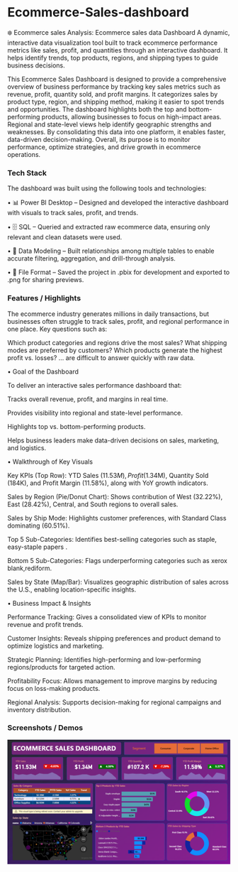 # Ecommerce-Sales-dashboard

❄️ Ecommerce sales Analysis: Ecommerce sales data Dashboard
A dynamic, interactive data visualization tool built to track ecommerce performance metrics like sales, profit, and quantities through an interactive dashboard.
It helps identify trends, top products, regions, and shipping types to guide business decisions.


This Ecommerce Sales Dashboard is designed to provide a comprehensive overview of business performance by tracking key sales metrics such as revenue, profit, quantity sold, and profit margins. It categorizes sales by product type, region, and shipping method, making it easier to spot trends and opportunities. The dashboard highlights both the top and bottom-performing products, allowing businesses to focus on high-impact areas. Regional and state-level views help identify geographic strengths and weaknesses. By consolidating this data into one platform, it enables faster, data-driven decision-making. Overall, its purpose is to monitor performance, optimize strategies, and drive growth in ecommerce operations.

###  Tech Stack

The dashboard was built using the following tools and technologies:

• 📊 Power BI Desktop – Designed and developed the interactive dashboard with visuals to track sales, profit, and trends.

• 🗄️ SQL – Queried and extracted raw ecommerce data, ensuring only relevant and clean datasets were used.

• 📝 Data Modeling – Built relationships among multiple tables to enable accurate filtering, aggregation, and drill-through analysis.

• 📁 File Format – Saved the project in .pbix for development and exported to .png for sharing previews.


### 	Features / Highlights
The ecommerce industry generates millions in daily transactions, but businesses often struggle to track sales, profit, and regional performance in one place. Key questions such as:

Which product categories and regions drive the most sales?
What shipping modes are preferred by customers?
Which products generate the highest profit vs. losses?
… are difficult to answer quickly with raw data.

•	Goal of the Dashboard

To deliver an interactive sales performance dashboard that:

Tracks overall revenue, profit, and margins in real time.

Provides visibility into regional and state-level performance.

Highlights top vs. bottom-performing products.

Helps business leaders make data-driven decisions on sales, marketing, and logistics.

•	Walkthrough of Key Visuals

Key KPIs (Top Row): YTD Sales ($11.53M), Profit ($1.34M), Quantity Sold (184K), and Profit Margin (11.58%), along with YoY growth indicators.

Sales by Region (Pie/Donut Chart): Shows contribution of West (32.22%), East (28.42%), Central, and South regions to overall sales.

Sales by Ship Mode: Highlights customer preferences, with Standard Class dominating (60.51%).

Top 5 Sub-Categories: Identifies best-selling categories such as staple, easy-staple papers .

Bottom 5 Sub-Categories: Flags underperforming categories such as xerox blank,rediform.

Sales by State (Map/Bar): Visualizes geographic distribution of sales across the U.S., enabling location-specific insights.

•	Business Impact & Insights

Performance Tracking: Gives a consolidated view of KPIs to monitor revenue and profit trends.

Customer Insights: Reveals shipping preferences and product demand to optimize logistics and marketing.

Strategic Planning: Identifies high-performing and low-performing regions/products for targeted action.

Profitability Focus: Allows management to improve margins by reducing focus on loss-making products.

Regional Analysis: Supports decision-making for regional campaigns and inventory distribution.

### 	Screenshots / Demos
 ![Dashboard Preview](https://github.com/rajnandan0182/Sales-Dashboard/blob/main/Snapshot%20Of%20the%20Dashboard.png)
